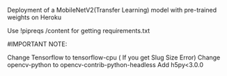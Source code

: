 Deployment of a MobileNetV2(Transfer Learning) model with pre-trained weights on Heroku 

Use !pipreqs /content for getting requirements.txt

#IMPORTANT NOTE: 

Change Tensorflow to tensorflow-cpu ( If you get Slug Size Error)
Change opencv-python to opencv-contrib-python-headless
Add h5py<3.0.0
 
